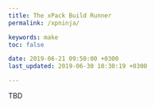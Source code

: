 ```yaml
---
title: The xPack Build Runner
permalink: /xpninja/

keywords: make
toc: false

date: 2019-06-21 09:50:00 +0300
last_updated: 2019-06-30 10:30:19 +0300

---
```


TBD
